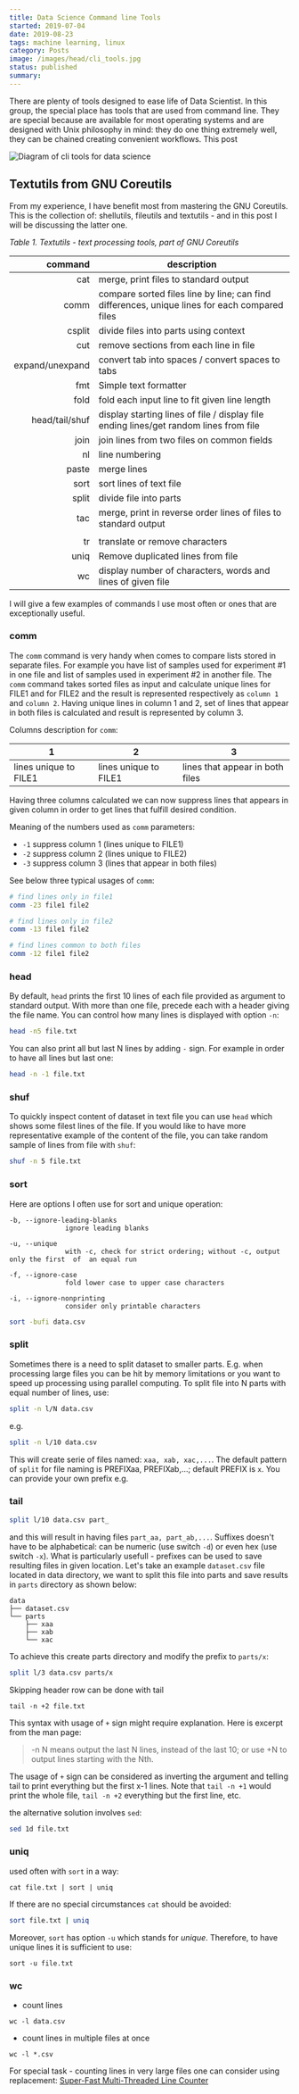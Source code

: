 ```yaml
---
title: Data Science Command line Tools
started: 2019-07-04
date: 2019-08-23
tags: machine learning, linux
category: Posts
image: /images/head/cli_tools.jpg
status: published
summary: 
---
```


There are plenty of tools designed to ease life of Data Scientist. In this group, the special place has tools that are used from command line. They are special because are available for most operating systems and are designed with Unix philosophy in mind: they do one thing extremely well, they can be chained creating convenient workflows. This post 



![Diagram of cli tools for data science](/images/cli_tools_1/cli_tools.png)

## Textutils from GNU Coreutils
From my experience, I have benefit most from mastering the GNU Coreutils. This is the collection of: shellutils, fileutils and textutils - and in this post I will be discussing the latter one. 

*Table 1. Textutils - text processing tools, part of GNU Coreutils*

|         command | description                                                  |
| --------------: | ------------------------------------------------------------ |
|             cat | merge, print files to standard output                        |
|            comm | compare sorted files line by line; can find differences, unique lines for each compared files |
|          csplit | divide files into parts using context                        |
|             cut | remove sections from each line in file                       |
| expand/unexpand | convert tab into spaces / convert spaces to tabs             |
|             fmt | Simple text formatter                                        |
|            fold | fold each input line to fit given line length                |
|  head/tail/shuf | display starting lines of file / display file ending lines/get random lines from file |
|            join | join lines from two files on common fields                   |
|              nl | line numbering                                               |
|           paste | merge lines                                                  |
|            sort | sort lines of text file                                      |
|           split | divide file into parts                                       |
|             tac | merge, print in reverse order lines of files to standard output |
|                 |                                                              |
|              tr | translate or remove characters                               |
|            uniq | Remove duplicated lines from file                            |
|              wc | display number of characters, words and lines of given file  |

I will give a few examples of commands I use most often or ones that are exceptionally useful.

### comm
The `comm` command is very handy when comes to compare lists stored in separate files. For example you have list of samples used for experiment #1 in one file and list of samples used in experiment #2 in another file.
The `comm` command takes sorted files as input and calculate unique lines for FILE1 and for FILE2 and the result is represented respectively as `column 1` and `column 2`. Having unique lines in column 1 and 2, set of lines that appear in both files is calculated and result is represented by column 3. 


Columns description for `comm`:

|1|2|3|
|-|-|-|
|lines unique to FILE1|lines unique to FILE1|lines that appear in both files|

Having three columns calculated we can now suppress lines that appears in given column in order to get lines that fulfill desired condition.

Meaning of the numbers used as `comm` parameters:

* `-1`     suppress column 1 (lines unique to FILE1)
* `-2`     suppress column 2 (lines unique to FILE2)
* `-3`     suppress column 3 (lines that appear in both files)

See below three typical usages of `comm`:
```sh
# find lines only in file1
comm -23 file1 file2

# find lines only in file2
comm -13 file1 file2

# find lines common to both files
comm -12 file1 file2
```

### head
By default, `head` prints  the first 10 lines of each file provided as argument to standard output.  With more than one file, precede each with a header giving the file name. You can control how many lines is displayed with option `-n`:
```sh
head -n5 file.txt
```

You can also print all but last N lines by adding `-` sign. For example in order to have all lines but last one:
```sh
head -n -1 file.txt
```

### shuf
To quickly inspect content of dataset in text file you can use `head` which shows some filest lines of the file. If you would like to have more representative example of the content of the file, you can take random sample of lines from file with `shuf`:
```sh
shuf -n 5 file.txt
```

### sort
Here are options I often use for sort and unique operation:
```
-b, --ignore-leading-blanks
              ignore leading blanks

-u, --unique
              with -c, check for strict ordering; without -c, output only the first  of  an equal run

-f, --ignore-case
              fold lower case to upper case characters

-i, --ignore-nonprinting
              consider only printable characters
```

```sh
sort -bufi data.csv
```
### split
Sometimes there is a need to split dataset to smaller parts. E.g. when processing large files you can be hit by memory limitations or you want to speed up processing using parallel computing. To split file into N parts with equal number of lines, use: 
```sh
split -n l/N data.csv
```
e.g.
```sh
split -n l/10 data.csv
```
This will create serie of files named: `xaa, xab, xac,...`. The default pattern of  `split` for file naming is PREFIXaa, PREFIXab,...; default PREFIX is `x`. You can provide your own prefix e.g.
### tail
```sh
split l/10 data.csv part_
```
and this will result in having files `part_aa, part_ab,...`.  Suffixes doesn't have to be alphabetical: can be numeric (use switch `-d`) or even hex (use switch `-x`). What is particularly usefull - prefixes can be used to save resulting files in given location. Let's take an example `dataset.csv` file located in data directory, we want to split this file into parts and save results in `parts` directory as shown below:

```text
data
├── dataset.csv
└── parts
    ├── xaa
    ├── xab
    └── xac
```
To achieve this create parts directory and modify the prefix to `parts/x`:
```sh
split l/3 data.csv parts/x
```

Skipping header row can be done with tail
```
tail -n +2 file.txt
```
This syntax with usage of `+` sign might require explanation. Here is excerpt from the man page: 
> -n N means output the last N lines, instead of the last 10; or use +N to output lines starting with the Nth.

The usage of `+` sign can be considered as inverting the argument and telling tail to print everything but the first x-1 lines. Note that `tail -n +1` would print the whole file, `tail -n +2` everything but the first line, etc.

the alternative solution involves `sed`:
```sh
sed 1d file.txt
```

### uniq
used often with `sort` in a way:
```
cat file.txt | sort | uniq
```
If there are no special circumstances `cat` should be avoided:
```sh
sort file.txt | uniq
```
Moreover, `sort` has option `-u` which stands for *unique*. Therefore, to have unique lines it is sufficient to use:
```
sort -u file.txt
```

### wc
- count lines
```
wc -l data.csv
```
- count lines in multiple files at once
```
wc -l *.csv
```

For special task - counting lines in very large files one can consider using replacement: [Super-Fast Multi-Threaded Line Counter](https://github.com/crioux/turbo-linecount)
